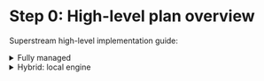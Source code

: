 # Step 0: High-level plan overview

Superstream high-level implementation guide:



<details>

<summary>Fully managed</summary>

### Step 1: Login

Upon receiving an email from Superstream, head over to the [SSM Console](https://app.superstream.ai) and log in

### Step 2: Connect

Connect at least one Kafka cluster through an API key and/or an Engine

### _<mark style="color:purple;">Optional</mark>_. Step 3: Clients

Replace client packages with the equivalent SSM package.

### Step 4: Sanity checks

* Engine deployment is healthy and monitored
* Clusters are connected properly
* Optimizations are being identified and highlighted
* _<mark style="color:purple;">Optional</mark>._ Client properties are retrieved and can be updated

</details>

<details>

<summary>Hybrid: local engine</summary>

### Step 1: Fill out the "Environment Readiness Checklist"

Please complete the [following checklist](https://docs.google.com/spreadsheets/d/1z-IRt6jBhMpL-T9XhL0k1hoPHgAZnlSoPh0ay2ymses/edit?usp=sharing) to ensure your environment is ready for deployment. Once finished, please share it with your success engineer.

### Step 2: Deploy the SSM engine

Deploy at least one SSM engine following the [step-by-step](step-2-engine-deployment.md) guide provided on the documentation site.

### Step 3: Head over to the SSM Console

Superstream management takes place through the [SSM console](https://app.superstream.ai).

### Step 4: Connect at least one Kafka cluster through an API key and/or an Engine

### Step 5: Client connectivity

Replace client packages with the equivalent SSM package.

### Step 6: Sanity checks

We make sure the entire deployment is resilient and works as expected:

* Engine deployment is healthy and monitored
* Clusters are connected properly
* Optimizations are being identified and highlighted
* Client properties are retrieved and can be updated

</details>
